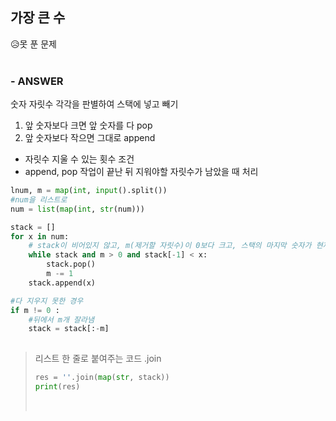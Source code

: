 
## 가장 큰 수
😥못 푼 문제  
<br>

### - ANSWER
숫자 자릿수 각각을 판별하여 스택에 넣고 빼기
1. 앞 숫자보다 크면 앞 숫자를 다 pop
2. 앞 숫자보다 작으면 그대로 append
* 자릿수 지울 수 있는 횟수 조건
* append, pop 작업이 끝난 뒤 지워야할 자릿수가 남았을 때 처리

```python
lnum, m = map(int, input().split())
#num을 리스트로 
num = list(map(int, str(num)))

stack = []
for x in num:
    # stack이 비어있지 않고, m(제거할 자릿수)이 0보다 크고, 스택의 마지막 숫자가 현재 숫자보다 작으면 pop
    while stack and m > 0 and stack[-1] < x:
        stack.pop()
        m -= 1
    stack.append(x)

#다 지우지 못한 경우
if m != 0 :
    #뒤에서 m개 잘라냄
    stack = stack[:-m]
    
```

> 리스트 한 줄로 붙여주는 코드 .join
> ``` python
> res = ''.join(map(str, stack))
> print(res)
> ```
> <br>

